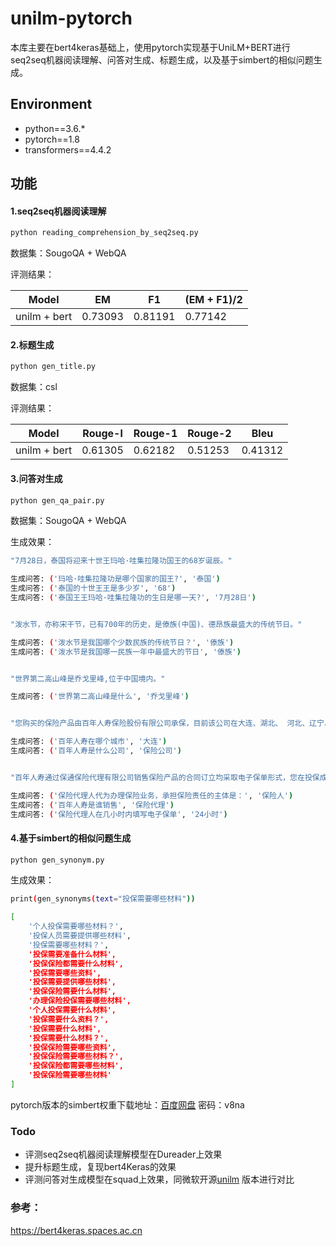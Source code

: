 # unilm-pytorch

本库主要在bert4keras基础上，使用pytorch实现基于UniLM+BERT进行seq2seq机器阅读理解、问答对生成、标题生成，以及基于simbert的相似问题生成。

## Environment

- python==3.6.*
- pytorch==1.8
- transformers==4.4.2

## 功能

#### 1.seq2seq机器阅读理解
```bash
python reading_comprehension_by_seq2seq.py
```

数据集：SougoQA + WebQA

评测结果：

| Model        | EM        | F1        | (EM + F1)/2  |
| ------------ | --------- | --------- | ------------ |
| unilm + bert | 0.73093   | 0.81191   | 0.77142      |

#### 2.标题生成
```bash
python gen_title.py
```

数据集：csl

评测结果：

| Model        | Rouge-l   | Rouge-1   | Rouge-2      | Bleu         |
| ------------ | --------- | --------- | ------------ | ------------ |
| unilm + bert | 0.61305   | 0.62182   | 0.51253      | 0.41312      |

#### 3.问答对生成
```bash
python gen_qa_pair.py
```

数据集：SougoQA + WebQA

生成效果：
```bash
"7月28日，泰国将迎来十世王玛哈·哇集拉隆功国王的68岁诞辰。"

生成问答: ('玛哈·哇集拉隆功是哪个国家的国王?', '泰国')
生成问答: ('泰国的十世王王是多少岁', '68')
生成问答: ('泰国王王玛哈·哇集拉隆功的生日是哪一天?', '7月28日')


"泼水节，亦称宋干节，已有700年的历史，是傣族(中国)、德昂族最盛大的传统节日。"

生成问答: ('泼水节是我国哪个少数民族的传统节日？', '傣族')
生成问答: ('泼水节是我国哪一民族一年中最盛大的节日', '傣族')


"世界第二高山峰是乔戈里峰,位于中国境内。"

生成问答: ('世界第二高山峰是什么', '乔戈里峰')


"您购买的保险产品由百年人寿保险股份有限公司承保，目前该公司在大连、湖北、 河北、辽宁、北京、河南、黑龙江、安徽、山东、江苏、四川、福建、陕西、内 蒙古、吉林、江西、山西、浙江、广东和重庆地区设有分支机构，本产品在该公司设有分公司的区域销售"

生成问答: ('百年人寿在哪个城市', '大连')
生成问答: ('百年人寿是什么公司', '保险公司')


"百年人寿通过保通保险代理有限公司销售保险产品的合同订立均采取电子保单形式，您在投保成功后 24 小时内，电子保单会发送到您填写的投保人邮箱中， 电子保单与纸质保单具有同等法律效力。"

生成问答: ('保险代理人代为办理保险业务，承担保险责任的主体是：', '保险人')
生成问答: ('百年人寿是谁销售', '保险代理')
生成问答: ('保险代理人在几小时内填写电子保单', '24小时')

```

#### 4.基于simbert的相似问题生成
```bash
python gen_synonym.py
```

生成效果：
```bash
print(gen_synonyms(text="投保需要哪些材料"))

[
	'个人投保需要哪些材料？',
	'投保人员需要提供哪些材料',
	'投保需要哪些材料？',
	'投保需要准备什么材料',
	'投保保险都需要什么材料',
	'投保需要哪些资料',
	'投保需要提供哪些材料',
	'投保保险需要什么材料',
	'办理保险投保需要哪些材料',
	'个人投保需要什么材料',
	'投保需要什么资料？',
	'投保需要什么材料',
	'投保需要什么材料？',
	'投保保险需要哪些资料',
	'投保保险需要哪些材料？',
	'投保保险都需要哪些材料',
	'投保保险需要哪些材料'
]
```


pytorch版本的simbert权重下载地址：[百度网盘](https://pan.baidu.com/s/1zYBtU21vdNsM1QgMwrbovA) 密码：v8na

### Todo

- 评测seq2seq机器阅读理解模型在Dureader上效果
- 提升标题生成，复现bert4Keras的效果
- 评测问答对生成模型在squad上效果，同微软开源[unilm](https://github.com/microsoft/unilm/tree/master/unilm-v1) 版本进行对比

### 参考：

https://bert4keras.spaces.ac.cn


